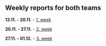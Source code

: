 ## Weekly reports for both teams

**13.11. - 20.11.** - [1. week](https://gitlab.fit.cvut.cz/zivnuter/EDA/wikis/weekly-status#week-1)

**20.11. - 27.11.** - [2. week](https://gitlab.fit.cvut.cz/zivnuter/EDA/wikis/weekly-status#week-2)

**27.11. - 01.12.** - [3. week](https://gitlab.fit.cvut.cz/zivnuter/EDA/wikis/weekly-status#week-3)


